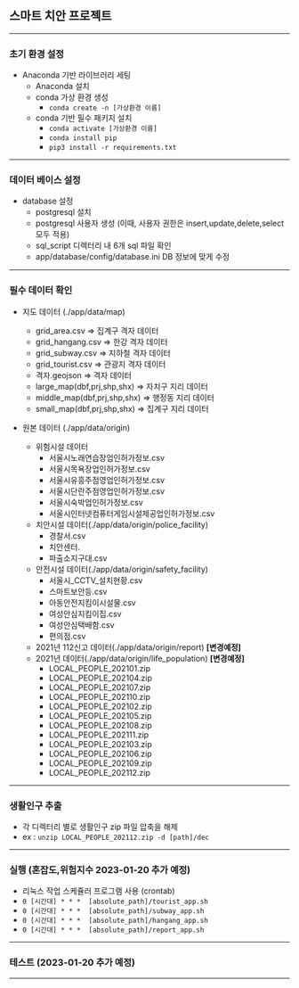 
## 스마트 치안 프로젝트

***
### 초기 환경 설정
- Anaconda 기반 라이브러리 세팅
   - Anaconda 설치
   - conda 가상 환경 생성 
     - `conda create -n [가상환경 이름]`
   - conda 기반 필수 패키지 설치
     - `conda activate [가상환경 이름]`
     - `conda install pip`
     - `pip3 install -r requirements.txt` 
***
### 데이터 베이스 설정
- database 설정
  - postgresql 설치 
  - postgresql 사용자 생성 (이때, 사용자 권한은 insert,update,delete,select 모두 적용)
  - sql_script 디렉터리 내 6개 sql 파일 확인
  - app/database/config/database.ini DB 정보에 맞게 수정
***
### 필수 데이터 확인
- 지도 데이터 (./app/data/map)
  - grid_area.csv => 집계구 격자 데이터
  - grid_hangang.csv => 한강 격자 데이터
  - grid_subway.csv => 지하철 격자 데이터
  - grid_tourist.csv => 관광지 격자 데이터
  - 격자.geojson => 격자 데이터
  - large_map(dbf,prj,shp,shx) => 자치구 지리 데이터
  - middle_map(dbf,prj,shp,shx) => 행정동 지리 데이터
  - small_map(dbf,prj,shp,shx) => 집계구 지리 데이터 


- 원본 데이터 (./app/data/origin)
  - 위험시설 데이터
    - 서울시노래연습장업인허가정보.csv  
    - 서울시목욕장업인허가정보.csv  
    - 서울시유흥주점영업인허가정보.csv 
    - 서울시단란주점영업인허가정보.csv
    - 서울시숙박업인허가정보.csv   
    - 서울시인터넷컴퓨터게임시설제공업인허가정보.csv
  - 치안시설 데이터(./app/data/origin/police_facility)
    - 경찰서.csv 
    - 치안센터.
    - 파출소지구대.csv
  - 안전시설 데이터(./app/data/origin/safety_facility)
    - 서울시_CCTV_설치현황.csv 
    - 스마트보안등.csv  
    - 아동안전지킴이시설물.csv  
    - 여성안심지킴이집.csv 
    - 여성안심택배함.csv
    - 편의점.csv
  - 2021년 112신고 데이터(./app/data/origin/report) **[변경예정]**
  - 2021년 데이터(./app/data/origin/life_population) **[변경예정]**
    - LOCAL_PEOPLE_202101.zip 
    - LOCAL_PEOPLE_202104.zip  
    - LOCAL_PEOPLE_202107.zip 
    - LOCAL_PEOPLE_202110.zip 
    - LOCAL_PEOPLE_202102.zip 
    - LOCAL_PEOPLE_202105.zip  
    - LOCAL_PEOPLE_202108.zip
    - LOCAL_PEOPLE_202111.zip 
    - LOCAL_PEOPLE_202103.zip 
    - LOCAL_PEOPLE_202106.zip 
    - LOCAL_PEOPLE_202109.zip  
    - LOCAL_PEOPLE_202112.zip 
***
###  생활인구 추출
- 각 디렉터리 별로 생활인구 zip 파일 압축을 해제
- ex : `unzip LOCAL_PEOPLE_202112.zip -d [path]/dec`
***


### 실행 (혼잡도,위험지수 2023-01-20 추가 예정)
- 리눅스 작업 스케쥴러 프로그램 사용 (crontab)
- `0 [시간대] * * *  [absolute_path]/tourist_app.sh`
- `0 [시간대] * * *  [absolute_path]/subway_app.sh`
- `0 [시간대] * * *  [absolute_path]/hangang_app.sh`
- `0 [시간대] * * *  [absolute_path]/report_app.sh`


***
### 테스트 (2023-01-20 추가 예정)
***